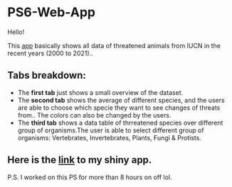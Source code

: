 # PS6-Web-App

Hello!

This [app](https://kylao.shinyapps.io/ps6-WebApp/) basically shows all data of threatened animals from IUCN in the recent years (2000 to 2021)..

## Tabs breakdown:
- The **first tab** just shows a small overview of the dataset.
- The **second tab** shows the average of different species, and the users are
able to choose which specie they want to see changes of threats from.. The colors 
can also be changed by the users.
- The **third tab** shows a data table of thrreatened species over different 
group of organisms.The user is able to select different group of organisms: 
Vertebrates, Invertebrates, Plants, Fungi & Protists.

## Here is the [link](https://kylao.shinyapps.io/ps6-WebApp/) to my shiny app. 

P.S. I worked on this PS for more than 8 hours on off lol. 
